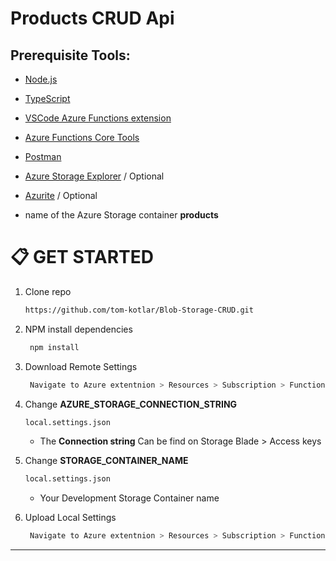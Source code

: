 # Products CRUD Api


##  Prerequisite Tools:

- [Node.js](https://nodejs.org/en/download/)
- [TypeScript](https://www.typescriptlang.org/download)
- [VSCode Azure Functions extension](https://github.com/Microsoft/vscode-azurefunctions)
- [Azure Functions Core Tools](https://github.com/Azure/azure-functions-core-tools)
- [Postman](https://www.postman.com/)
- [Azure Storage Explorer](https://azure.microsoft.com/en-us/features/storage-explorer/) / Optional
- [Azurite](https://docs.microsoft.com/en-us/azure/storage/common/storage-use-azurite) / Optional


 - name of the Azure Storage container **products**


# :clipboard:  GET STARTED

1. Clone repo
    ```sh
    https://github.com/tom-kotlar/Blob-Storage-CRUD.git
   ```
1. NPM install dependencies

   ```sh
    npm install
   ```
1. Download Remote Settings
   ```sh
    Navigate to Azure extentnion > Resources > Subscription > Function App > Choose the Function App > Right Click on Application Settings
   ```

1. Change **AZURE_STORAGE_CONNECTION_STRING**

    ```bash
    local.settings.json
    ```
    - The **Connection string** Can be find on Storage Blade >  Access keys

1. Change **STORAGE_CONTAINER_NAME**
    ```bash
    local.settings.json
    ```
    - Your Development Storage Container name 

1. Upload Local Settings

   ```sh
    Navigate to Azure extentnion > Resources > Subscription > Function App > Choose the Function App > Right Click on Application Settings
   ```


---